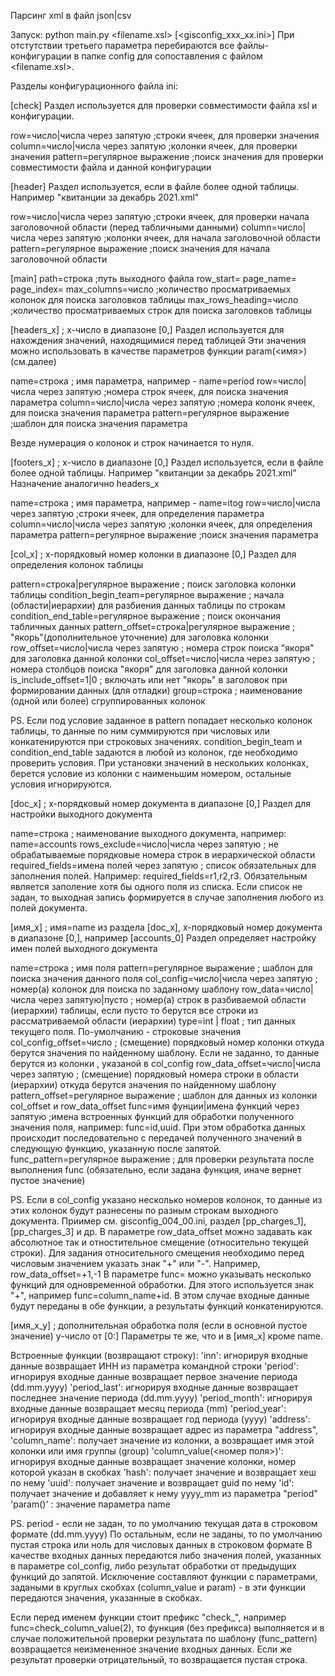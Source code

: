 Парсинг xml в файл json|csv

Запуск:  python main.py <filename.xsl> <inn> [<gisconfig_xxx_xx.ini>]
При отстутствии третьего параметра перебираются все файлы-конфигурации в папке config
для сопоставления с файлом <filename.xsl>.

Разделы конфигурационного файла ini:

[check]
Раздел используется для проверки совместимости файла xsl и конфигурации.

row=число|числа через запятую       ;строки ячеек, для проверки значения
column=число|числа через запятую    ;колонки ячеек, для проверки значения
pattern=регулярное выражение        ;поиск значения для проверки совместимости файла и данной конфигурации 

[header]
Раздел используется, если в файле более одной таблицы. Например "квитанции за декабрь 2021.xml"

row=число|числа через запятую       ;строки ячеек, для проверки начала заголовочной области (перед табличными данными)
column=число|числа через запятую    ;колонки ячеек, для начала заголовочной области
pattern=регулярное выражение        ;поиск значения для начала заголовочной области

[main]
path=строка             ;путь выходного файла
row_start=
page_name=
page_index=
max_columns=число       ;количество просматриваемых колонок для поиска заголовков таблицы
max_rows_heading=число  ;количество просматриваемых строк для поиска заголовков таблицы


[headers_x] ; x-число в диапазоне [0,]
Раздел используется для нахождения значений, находящимися перед таблицей
Эти значения можно использовать в качестве параметров функции param(<имя>) (см.далее)

name=строка                         ; имя параметра, например - name=period
row=число|числа через запятую       ;номера строк ячеек, для поиска значения параметра
column=число|числа через запятую    ;номера колонк ячеек, для поиска значения параметра
pattern=регулярное выражение        ;шаблон для поиска значения параметра 

Везде нумерация о колонок и строк начинается то нуля.

[footers_x] ; x-число в диапазоне [0,]
Раздел используется, если в файле более одной таблицы. Например "квитанции за декабрь 2021.xml"
Назначение аналогично headers_x

name=строка                         ; имя параметра, например - name=itog
row=число|числа через запятую       ;строки ячеек, для определения параметра
column=число|числа через запятую    ;колонки ячеек, для определения параметра
pattern=регулярное выражение        ;поиск значения параметра 


[col_x] ; x-порядковый номер колонки в диапазоне [0,]
Раздел для определения колонок таблицы

pattern=строка|регулярное выражение         ; поиск заголовка колонки таблицы
condition_begin_team=регулярное выражение   ; начала (области|иерархии) для разбиения данных таблицы по строкам
condition_end_table=регулярное выражение    ; поиск окончания табличных данных
pattern_offset=строка|регулярное выражение  ; "якорь"(дополнительное уточнение) для заголовка колонки 
row_offset=число|числа через запятую        ; номера строк поиска "якоря" для заголовка данной колонки
col_offset=число|числа через запятую        ; номера столбцов поиска "якоря" для заголовка данной колонки
is_include_offset=1|0                       ; включать или нет "якорь" в заголовок при формировании данных (для отладки)
group=строка                                ; наименование (одной или более) сгруппированных колонок

PS. Если под условие заданное в pattern попадает несколько колонок таблицы, то данные по ним суммируются при
числовых или конкатенируются при строковых значениях. 
condition_begin_team и condition_end_table задаются в любой из колонок, где необходимо проверить условия. 
При установки значений в нескольких колонках, берется условие из колонки с наименьшим номером, остальные 
условия игнорируются.

[doc_x] ; x-порядковый номер документа в диапазоне [0,]
Раздел для настройки выходного документа

name=строка                                 ; наименование выходного документа, например: name=accounts
rows_exclude=число|числа через запятую      ; не обрабатываемые порядковые номера строк в иерархической области 
required_fields=имена полей через запятую   ; список обязательных для заполнения полей. 
                                              Например: required_fields=r1,r2,r3. Обязательным является заполение 
                                              хотя бы одного поля из списка. Если список не задан, то выходная запись формируется в случае заполнения любого из полей документа. 


[имя_x] ; имя=name из раздела [doc_x], x-порядковый номер документа в диапазоне [0,], например [accounts_0]
Раздел определяет настройку имен полей выходного документа

name=строка                              ; имя поля
pattern=регулярное выражение             ; шаблон для поиска значения данного поля
col_config=число|числа через запятую     ; номер(а) колонок для поиска по заданному шаблону
row_data=число|числа через запятую|пусто  ; номер(а) строк в разбиваемой области (иерархии) таблицы, если пусто 
                                            то берутся все строки из рассматриваемой области (иерархии)
type=int | float                          ; тип данных текущего поля. По-умолчанию - строковые значения
col_config_offset=число                   ; (смещение) порядковый номер колонки откуда берутся значения по 
                                           найденному шаблону. Если не  заданно, то данные берутся из колонки
                                           , указаной в col_config
row_data_offset=число|числа через запятую  ; (смещение) порядковый номера строки в области (иерархии) 
                                            откуда берутся значения по найденному шаблону
pattern_offset=регулярное выражение       ; шаблон для данных из колонки col_offset и row_data_offset
func=имя фунции|имена функций через запятую   ;имена встроенных функций для обработки полученного значения поля, 
                                                например: func=id,uuid. При этом обработка данных происходит последовательно с передачей полученного значений в следующую
                                                функцию, указанную после запятой.
func_pattern=регулярное выражение         ; для проверки результата после выполнения func (обязательно,
                                            если задана функция, иначе вернет пустое значение)

PS. Если в col_config указано несколько номеров колонок, то данные из этих колонок будут разнесены по разным строкам
выходного документа. Приимер см. gisconfig_004_00.ini, раздел [pp_charges_1], [pp_charges_3] и др.
В параметре row_data_offset можно задавать как абсолютное так и отностительное смещение (относительно текущей строки).
Для задания относительного смещения необходимо перед числовым значением указать знак "+" или "-". 
Например, row_data_offset=+1,-1
В параметре func= можно указывать несколько функций для одновременной обработки. Для этого используется знак "+", 
например func=column_name+id. В этом случае входные данные будут переданы в обе функции, а результаты функций конкатенируются.

[имя_x_y] ; дополнительная обработка поля (если в основной пустое значение) y-число от [0:]
Параметры те же, что и в [имя_x] кроме name.

Встроенные функции (возвращают строку):
    'inn': игнорируя входные данные возвращает ИНН из параметра командной строки
    'period': игнорируя входные данные возвращает первое значение периода (dd.mm.yyyy)
    'period_last': игнорируя входные данные возвращает последнее значение периода (dd.mm.yyyy)
    'period_month': игнорируя входные данные возвращает месяц периода (mm)
    'period_year': игнорируя входные данные возвращает год периода (yyyy)
    'address': игнорируя входные данные возвращает адрес из параметра "address",
    'column_name': получает значение из колонки, а возвращает имя этой колонки или имя группы (group)
    'column_value(<номер поля>)': игнорируя входные данные возвращает значение колонки, номер которой указан в скобках
    'hash': получает значение и возвращает хеш по нему
    'uuid': получает значение и возвращает guid по нему
    'id': получает значение и добавляет к нему yyyy_mm из параметра "period"
    'param(<name>)' : значение параметра name


PS. period - если не задан, то по умолчанию текущая дата в строковом формате (dd.mm.yyyy)
По остальным, если не заданы, то по умолчанию пустая строка или ноль для числовых данных в строковом формате
В качестве входных данных передаются либо значения полей, указанных в параметре col_config, либо результат обработки от 
предыдущих функций до запятой. Исключение составляют функции с параметрами, задаными в круглых скобхах (column_value и param) - в эти функции передаются значения, указанные в скобках. 

Если перед именем функции стоит префикс "check_", например func=check_column_value(2), то функция (без префикса) выполняется и в случае положительной проверки результата по шаблону (func_pattern) возвращается неизмененное значение
входных данных. Если же результат проверки отрицательный, то возвращается пустая строка.

